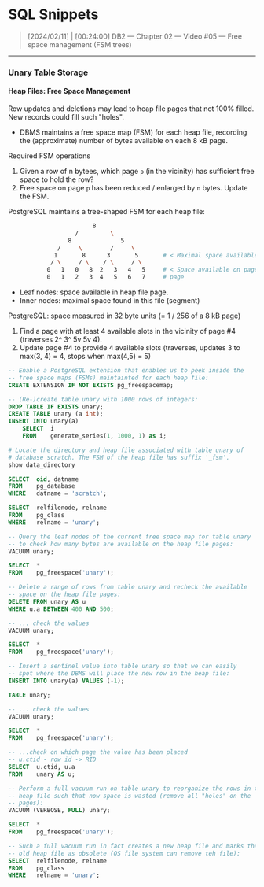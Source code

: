 # SQL Snippets



> [2024/02/11] | [00:24:00]
> DB2 — Chapter 02 — Video #05 — Free space management (FSM trees)

---

### Unary Table Storage



#### Heap Files: Free Space Management

Row updates and deletions may lead to heap file pages that not 100% filled. New records could fill such "holes".

- DBMS maintains a free space map (FSM) for each heap file, recording the (approximate) number of bytes available on each 8 kB page.

Required FSM operations

1. Given a row of n bytees, which page `p` (in the vicinity) has sufficient free space to hold the row?
2. Free space on page `p` has been reduced / enlarged by `n` bytes. Update the FSM.



PostgreSQL maintains a tree-shaped FSM for each heap file:

```bash
						8
				   /         \
				 8              5
			  /     \ 	     /     \
			 1       8      3       5       # < Maximal space available in subtree
			/ \     / \    / \     / \
		   0   1   0   8  2   3   4   5     # < Space available on page 7
		   0   1   2   3  4   5   6   7     # page
```



- Leaf nodes: space available in heap file page.
- Inner nodes: maximal space found in this file (segment)

PostgreSQL: space measured in 32 byte units (= 1 / 256 of a 8 kB page)



1. Find a page with at least 4 available slots in the vicinity of page #4 (traverses 2^ 3^ 5v 5v 4).
2. Update page #4 to provide 4 available slots (traverses, updates 3 to max(3, 4) = 4, stops when max(4,5) = 5)



```sql
-- Enable a PostgreSQL extension that enables us to peek inside the
-- free space maps (FSMs) maintainted for each heap file:
CREATE EXTENSION IF NOT EXISTS pg_freespacemap;

-- (Re-)create table unary with 1000 rows of integers:
DROP TABLE IF EXISTS unary;
CREATE TABLE unary (a int);
INSERT INTO unary(a)
	SELECT 	i
	FROM 	generate_series(1, 1000, 1) as i;
```

```bash
# Locate the directory and heap file associated with table unary of
# database scratch. The FSM of the heap file has suffix '_fsm'.
show data_directory
```

```sql
SELECT 	oid, datname
FROM	pg_database
WHERE 	datname = 'scratch';
```

```sql
SELECT 	relfilenode, relname
FROM 	pg_class
WHERE 	relname = 'unary';
```

```sql
-- Query the leaf nodes of the current free space map for table unary
-- to check how many bytes are available on the heap file pages:
VACUUM unary;

SELECT  *
FROM 	pg_freespace('unary');
```

```sql
-- Delete a range of rows from table unary and recheck the available
-- space on the heap file pages:
DELETE FROM unary AS u
WHERE u.a BETWEEN 400 AND 500;
```

```sql
-- ... check the values
VACUUM unary;

SELECT  *
FROM 	pg_freespace('unary');
```

```sql
-- Insert a sentinel value into table unary so that we can easily
-- spot where the DBMS will place the new row in the heap file:
INSERT INTO unary(a) VALUES (-1);

TABLE unary;
```

```sql
-- ... check the values
VACUUM unary;

SELECT  *
FROM 	pg_freespace('unary');

-- ...check on which page the value has been placed
-- u.ctid - row id -> RID
SELECT  u.ctid, u.a
FROM 	unary AS u;
```

```sql
-- Perform a full vacuum run on table unary to reorganize the rows in the
-- heap file such that now space is wasted (remove all "holes" on the
-- pages):
VACUUM (VERBOSE, FULL) unary;

SELECT  *
FROM 	pg_freespace('unary');
```

```sql
-- Such a full vacuum run in fact creates a new heap file and marks the
-- old heap file as obsolete (OS file system can remove teh file):
SELECT  relfilenode, relname
FROM 	pg_class
WHERE 	relname = 'unary';
```





















